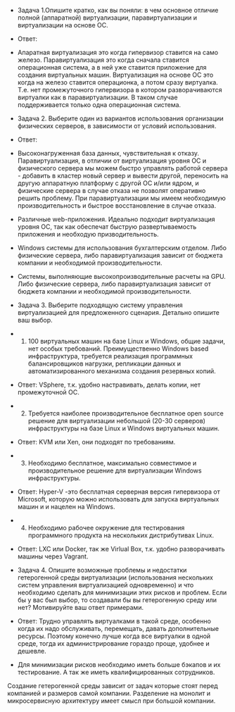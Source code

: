 * Задача 1.Опишите кратко, как вы поняли: в чем основное отличие полной (аппаратной) виртуализации, паравиртуализации и виртуализации на основе ОС.

* Ответ: 
- Апаратная виртуализация это когда гипервизор ставится на само железо.
Паравиртуализация это когда сначала ставится операционная система, а в ней уже ставится приложение для создания виртуальных машин.
Виртуализация на основе ОС это когда на железо ставится операционка, а потом сразу виртуалка. Т.е. нет промежуточного гипервизора в котором разворачиваются виртуалки как в паравиртуализации. В таком случае поддерживается только одна операционная система.


* Задача 2. Выберите один из вариантов использования организации физических серверов, в зависимости от условий использования.

* Ответ:

+ Высоконагруженная база данных, чувствительная к отказу. Паравиртуализация, в отличии от виртуализация уровня ОС и физического сервера мы можем быстро управлять работой сервера - добавить в кластер новый сервер и вывести другой, переносить на другую аппаратную платформу с другой ОС и/или ядром, и физические сервера в случае отказа не позволят оперативно решить проблему. При паравиртуализации мы имеем необходимую производительность и быстрое восстановление в случае отказа.

+ Различные web-приложения. Идеально подходит виртуализация уровня ОС, так как обеспечат быструю развертываемость приложения и необходую призводительность.

+ Windows системы для использования бухгалтерским отделом. Либо физические сервера, либо паравиртуализация зависит от бюджета компании и необходимой производительности.

+ Системы, выполняющие высокопроизводительные расчеты на GPU. Либо физические сервера, либо паравиртуализация зависит от бюджета компании и необходимой производительности.

* Задача 3. Выберите подходящую систему управления виртуализацией для предложенного сценария. Детально опишите ваш выбор.

* 1. 100 виртуальных машин на базе Linux и Windows, общие задачи, нет особых требований. Преимущественно Windows based инфраструктура, требуется реализация программных балансировщиков нагрузки, репликации данных и автоматизированного механизма создания резервных копий.

- Ответ: VSphere, т.к. удобно настравивать, делать копии, нет промежуточной ОС.

* 2. Требуется наиболее производительное бесплатное open source решение для виртуализации небольшой (20-30 серверов) инфраструктуры на базе Linux и Windows виртуальных
машин.

- Ответ: KVM или Xen, они подходят по требованиям.

* 3. Необходимо бесплатное, максимально совместимое и производительное решение для виртуализации Windows инфраструктуры.
- Ответ: Hyper-V -это бесплатная серверная версия гипервизора от Microsoft, которую можно использовать для запуска виртуальных машин и и нацелен на Windows.

* 4. Необходимо рабочее окружение для тестирования программного продукта на нескольких дистрибутивах Linux.

- Ответ: LXC или Docker, так же Virlual Box, т.к. удобно разворачивать машины через Vagrant.

* Задача 4. Опишите возможные проблемы и недостатки гетерогенной среды виртуализации (использования нескольких систем управления виртуализацией одновременно) и что необходимо сделать для минимизации этих рисков и проблем. Если бы у вас был выбор, то создавали бы вы гетерогенную среду или нет? Мотивируйте ваш ответ примерами.

- Ответ: Трудно управлять виртуалками в такой среде, особенно когда их надо обслуживать, перемещать, давать дополнительные ресурсы.
Поэтому конечно лучше когда все виртуалки в одной среде, тогда их администрирование гораздо проще, удобнее и дешевле.

- Для минимизации рисков необходимо иметь больше бэкапов и их тестирование. А так же иметь квалифицированных сотрудников.

Создание гетерогенной среды зависит от задач которые стоят перед компанией и размеров самой компании. Разделение на монолит и микросервисную архитектуру имеет смысл при большой компании.

